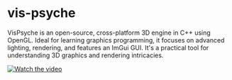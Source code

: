 # vis-psyche
VisPsyche is an open-source, cross-platform 3D engine in C++ using OpenGL. Ideal for learning graphics programming, it focuses on advanced lighting, rendering, and features an ImGui GUI. It's a practical tool for understanding 3D graphics and rendering intricacies.

[![Watch the video](https://img.youtube.com/vi/_n3hrrPEjSM/maxresdefault.jpg)](https://youtu.be/_n3hrrPEjSM)
